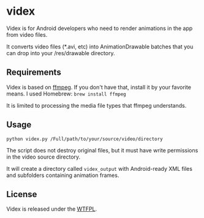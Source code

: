 videx
=====

Videx is for Android developers who need to render animations in the app from video files.

It converts video files (*.avi, etc) into AnimationDrawable batches that you can drop into your /res/drawable directory.

Requirements
------------
Videx is based on [ffmpeg](http://linuxers.org/tutorial/how-extract-images-video-using-ffmpeg). If you don't have that, install it by your favorite means. I used Homebrew: `brew install ffmpeg`

It is limited to processing the media file types that ffmpeg understands.

Usage
-----
`python videx.py /Full/path/to/your/source/video/directory`

The script does not destroy original files, but it must have write permissions in the video source directory.

It will create a directory called `videx_output` with Android-ready XML files and subfolders containing animation frames.

License
-------
Videx is released under the [WTFPL](http://en.wikipedia.org/wiki/WTFPL).
